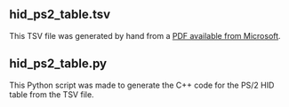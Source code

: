 ## hid_ps2_table.tsv
This TSV file was generated by hand from a [PDF available from Microsoft](https://download.microsoft.com/download/1/6/1/161ba512-40e2-4cc9-843a-923143f3456c/translate.pdf).

## hid_ps2_table.py
This Python script was made to generate the C++ code for the PS/2 HID table from the TSV file.
